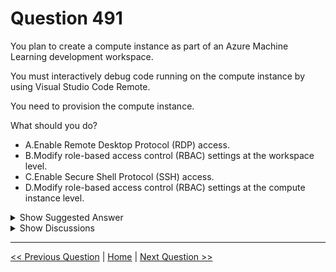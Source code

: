 # Question 491

You plan to create a compute instance as part of an Azure Machine Learning development workspace.

You must interactively debug code running on the compute instance by using Visual Studio Code Remote.

You need to provision the compute instance.

What should you do?

- A.Enable Remote Desktop Protocol (RDP) access.
- B.Modify role-based access control (RBAC) settings at the workspace level.
- C.Enable Secure Shell Protocol (SSH) access.
- D.Modify role-based access control (RBAC) settings at the compute instance level.

<details>
  <summary>Show Suggested Answer</summary>

<strong>C</strong><br>

</details>

<details>
  <summary>Show Discussions</summary>

<blockquote><p><strong>chevyli</strong> <code>(Thu 08 Sep 2022 08:58)</code> - <em>Upvotes: 11</em></p><p>Why not C? SSH is required to run and debug code in VSCode, right?</p></blockquote>
<blockquote><p><strong>avinyc</strong> <code>(Fri 10 Jan 2025 04:08)</code> - <em>Upvotes: 1</em></p><p>C. Enable Secure Shell Protocol (SSH) access.</p></blockquote>
<blockquote><p><strong>jefimija</strong> <code>(Fri 25 Oct 2024 11:45)</code> - <em>Upvotes: 2</em></p><p>It is C</p></blockquote>
<blockquote><p><strong>GHill1982</strong> <code>(Wed 17 Jan 2024 20:09)</code> - <em>Upvotes: 2</em></p><p>The correct answer is B. Modify role-based access control (RBAC) settings at the workspace level.
To use Visual Studio Code Remote with an Azure Machine Learning compute instance, you need to have the Contributor role at the workspace level. This role allows you to create, update, and delete compute instances, as well as launch Visual Studio Code remotely connected to them.
You do not need to enable RDP or SSH access, as Visual Studio Code Remote uses a secure WebSocket connection to communicate with the compute instance. You also do not need to modify the RBAC settings at the compute instance level, as the workspace-level role is sufficient for accessing the compute instance.</p></blockquote>
<blockquote><p><strong>PI_Team</strong> <code>(Mon 11 Dec 2023 17:14)</code> - <em>Upvotes: 3</em></p><p>SSH is the correct answer</p></blockquote>
<blockquote><p><strong>SunilB</strong> <code>(Tue 14 Mar 2023 00:34)</code> - <em>Upvotes: 3</em></p><p>SSH

https://github.com/danielsc/azureml-debug-training/blob/master/Setting%20up%20VSCode%20Remote%20on%20an%20AzureML%20Compute%20Instance.md</p></blockquote>

<blockquote><p><strong>phdykd</strong> <code>(Fri 24 Feb 2023 20:16)</code> - <em>Upvotes: 3</em></p><p>C. Enable Secure Shell Protocol (SSH) access.

To interactively debug code running on a compute instance by using Visual Studio Code Remote, you need to enable Secure Shell (SSH) access on the compute instance. This will allow you to connect to the compute instance remotely using Visual Studio Code and the Remote - SSH extension.

Enabling Remote Desktop Protocol (RDP) access (option A) is not necessary for debugging code using Visual Studio Code Remote. RDP is used for remote desktop access to a Windows machine.

Modifying role-based access control (RBAC) settings at the workspace level (option B) or the compute instance level (option D) is not required for enabling Visual Studio Code Remote. RBAC is used to manage permissions and access to resources in Azure, but it is not related to remote debugging with Visual Studio Code.</p></blockquote>

<blockquote><p><strong>michaelmorar</strong> <code>(Fri 16 Dec 2022 06:43)</code> - <em>Upvotes: 4</em></p><p>I agree it is B - the question is about access from VS Code, not SSH.</p></blockquote>
<blockquote><p><strong>silva_831</strong> <code>(Mon 21 Nov 2022 06:25)</code> - <em>Upvotes: 2</em></p><p>I think it should be D. Since it&#x27;s mentioned &quot;one checks are performed to make sure the user attempting to make a connection is authorized to use the compute instance.&quot;</p></blockquote>
<blockquote><p><strong>JTWang</strong> <code>(Wed 26 Oct 2022 00:36)</code> - <em>Upvotes: 3</em></p><p>Ref:https://learn.microsoft.com/en-us/azure/machine-learning/how-to-set-up-vs-code-remote?tabs=studio#configure-a-remote-compute-instance</p></blockquote>
<blockquote><p><strong>reddragondms</strong> <code>(Mon 03 Oct 2022 08:20)</code> - <em>Upvotes: 3</em></p><p>I agree it should be C</p></blockquote>

</details>

---

[<< Previous Question](question_490.md) | [Home](../index.md) | [Next Question >>](question_492.md)
